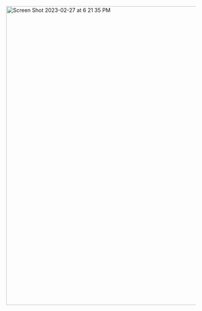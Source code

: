 
<img width="795" alt="Screen Shot 2023-02-27 at 6 21 35 PM" src="https://user-images.githubusercontent.com/82294375/225368494-8df44573-3228-4566-a03d-47aef16e5f7c.png">


<!---
ruthss0/ruthss0 is a ✨ special ✨ repository because its `README.md` (this file) appears on your GitHub profile.
You can click the Preview link to take a look at your changes.
--->




